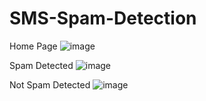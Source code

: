 # SMS-Spam-Detection
Home Page
![image](https://github.com/user-attachments/assets/6c413dd6-31b4-496a-87bf-06329b6ab1a0)

Spam Detected
![image](https://github.com/user-attachments/assets/b3d33046-fe91-4c66-a779-62b7ebc8f35c)

Not Spam Detected
![image](https://github.com/user-attachments/assets/37a2f2f8-14f0-453d-bb14-2d7ecca491e6)


